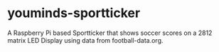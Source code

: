 # youminds-sportticker
A Raspberry Pi based Sportticker that shows soccer scores on a 2812 matrix LED Display using data from football-data.org.
